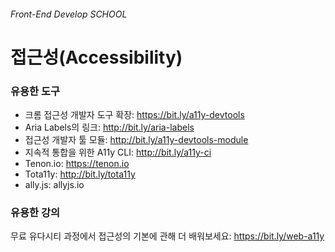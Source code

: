 ###### Front-End Develop SCHOOL

# 접근성(Accessibility)

### 유용한 도구

- 크롬 접근성 개발자 도구 확장: https://bit.ly/a11y-devtools
- Aria Labels의 링크: http://bit.ly/aria-labels
- 접근성 개발자 툴 모듈: http://bit.ly/a11y-devtools-module
- 지속적 통합을 위한 A11y CLI: http://bit.ly/a11y-ci
- Tenon.io: https://tenon.io
- Tota11y: http://bit.ly/tota11y
- ally.js: allyjs.io

### 유용한 강의

무료 유다시티 과정에서 접근성의 기본에 관해 더 배워보세요: https://bit.ly/web-a11y
